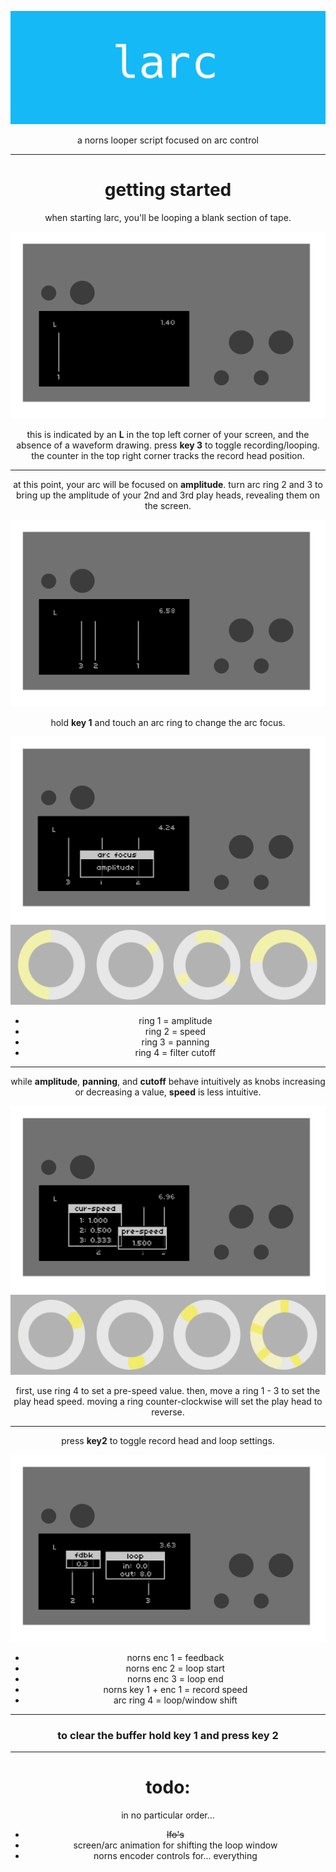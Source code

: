 ![](assets/Untitled-1123.png)
<div align="center">a norns looper script focused on arc control</div>


---

<div align="center">
  <h1>getting started</h1> 

when starting larc, you'll be looping a blank section of tape.

![](assets/larc-start.png)

this is indicated by an **L** in the top left corner of your screen, and the absence of a waveform drawing. press **key 3** to toggle recording/looping. the counter in the top right corner tracks the record head position.

---


at this point, your arc will be focused on **amplitude**. turn arc ring 2 and 3 to bring up the amplitude of your 2nd and 3rd play heads, revealing them on the screen.

![](assets/larc-3-heads.png)


hold **key 1** and touch an arc ring to change the arc focus.

![](assets/larc-arc-focus-m.png)
![](assets/larc2.png)

* ring 1 = amplitude
* ring 2 = speed
* ring 3 = panning
* ring 4 = filter cutoff

---

while **amplitude**, **panning**, and **cutoff** behave intuitively as knobs increasing or decreasing a value, **speed** is less intuitive.

![](assets/larc-speed.png)
![](assets/larc-arc-speed.png)

first, use ring 4 to set a pre-speed value. then, move a ring 1 - 3 to set the play head speed. moving a ring counter-clockwise will set the play head to reverse.

---

press **key2** to toggle record head and loop settings.


![](assets/larc-settings.png)

* norns enc 1 = feedback
* norns enc 2 = loop start
* norns enc 3 = loop end
* norns key 1 + enc 1 = record speed
* arc ring 4 = loop/window shift

---
### to clear the buffer hold **key 1** and press **key 2**
---

# todo:

in no particular order...

* ~~lfo's~~
* screen/arc animation for shifting the loop window
* norns encoder controls for... everything



</div>
